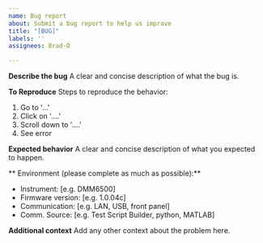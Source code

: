 ```yaml
---
name: Bug report
about: Submit a bug report to help us improve
title: "[BUG]"
labels: ''
assignees: Brad-O

---
```


**Describe the bug**
A clear and concise description of what the bug is.

**To Reproduce**
Steps to reproduce the behavior:
1. Go to '...'
2. Click on '....'
3. Scroll down to '....'
4. See error

**Expected behavior**
A clear and concise description of what you expected to happen.

** Environment (please complete as much as possible):**
- Instrument: [e.g. DMM6500]
- Firmware version: [e.g. 1.0.04c]
- Communication: [e.g. LAN, USB, front panel]
- Comm. Source: [e.g. Test Script Builder, python, MATLAB]

**Additional context**
Add any other context about the problem here.
